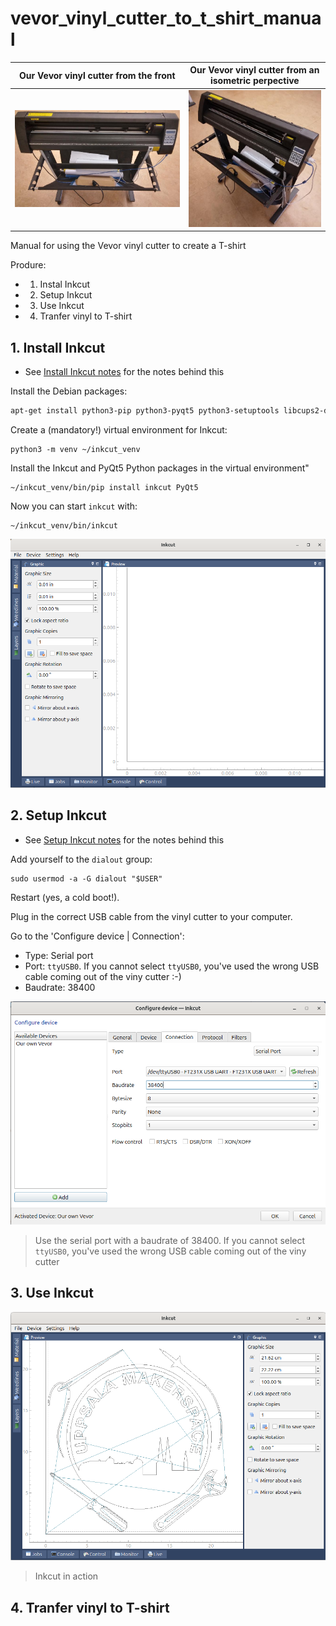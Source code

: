 # vevor_vinyl_cutter_to_t_shirt_manual

Our Vevor vinyl cutter from the front|Our Vevor vinyl cutter from an isometric perpective
-------------------------------------|-------------------------------------
![Our Vevor vinyl cutter from the front](vevor_vinyl_cutter_front.jpg)    |![Our Vevor vinyl cutter from an isometric perpective](vevor_vinyl_cutter_isometric.jpg)

Manual for using the Vevor vinyl cutter to create a T-shirt

Produre:

- 1. Instal Inkcut
- 2. Setup Inkcut
- 3. Use Inkcut
- 4. Tranfer vinyl to T-shirt

## 1. Install Inkcut

- See [Install Inkcut notes](install_inkcut_notes.md) for the notes behind this

Install the Debian packages:

```bash
apt-get install python3-pip python3-pyqt5 python3-setuptools libcups2-dev python3-pyqt5.qtsvg
```

Create a (mandatory!) virtual environment for Inkcut:

```
python3 -m venv ~/inkcut_venv
```

Install the Inkcut and PyQt5 Python packages in the virtual environment"

```
~/inkcut_venv/bin/pip install inkcut PyQt5
```

Now you can start `inkcut` with:

```
~/inkcut_venv/bin/inkcut 
```

![inkcut in action](start_inkcut.png)

## 2. Setup Inkcut

- See [Setup Inkcut notes](setup_inkcut_notes.md) for the notes behind this

Add yourself to the `dialout` group:

```
sudo usermod -a -G dialout "$USER"
```

Restart (yes, a cold boot!).

Plug in the correct USB cable from the vinyl cutter to your computer.

Go to the 'Configure device | Connection':

- Type: Serial port
- Port: `ttyUSB0`. If you cannot select `ttyUSB0`, you've used the wrong USB cable
  coming out of the viny cutter :-)
- Baudrate: 38400

![](set_baudrate_to_38400.png)

> Use the serial port with a baudrate of 38400.
> If you cannot select `ttyUSB0`, you've used the wrong USB cable
> coming out of the viny cutter

## 3. Use Inkcut

![Inkcut in action](inkcut_with_ums_logo.png)

> Inkcut in action

## 4. Tranfer vinyl to T-shirt
